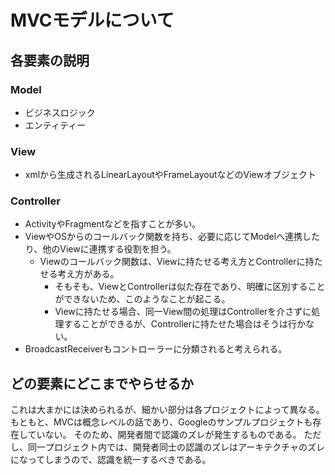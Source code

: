 # MVCモデルについて

## 各要素の説明

### Model

- ビジネスロジック
- エンティティー

### View

- xmlから生成されるLinearLayoutやFrameLayoutなどのViewオブジェクト

### Controller

- ActivityやFragmentなどを指すことが多い。
- ViewやOSからのコールバック関数を持ち、必要に応じてModelへ連携したり、他のViewに連携する役割を担う。
  - Viewのコールバック関数は、Viewに持たせる考え方とControllerに持たせる考え方がある。
    - そもそも、ViewとControllerは似た存在であり、明確に区別することができないため、このようなことが起こる。
    - Viewに持たせる場合、同一View間の処理はControllerを介さずに処理することができるが、Controllerに持たせた場合はそうは行かない。
- BroadcastReceiverもコントローラーに分類されると考えられる。

## どの要素にどこまでやらせるか

これは大まかには決められるが、細かい部分は各プロジェクトによって異なる。
もともと、MVCは概念レベルの話であり、Googleのサンプルプロジェクトも存在していない。
そのため、開発者間で認識のズレが発生するものである。
ただし、同一プロジェクト内では、開発者同士の認識のズレはアーキテクチャのズレになってしまうので、認識を統一するべきである。



